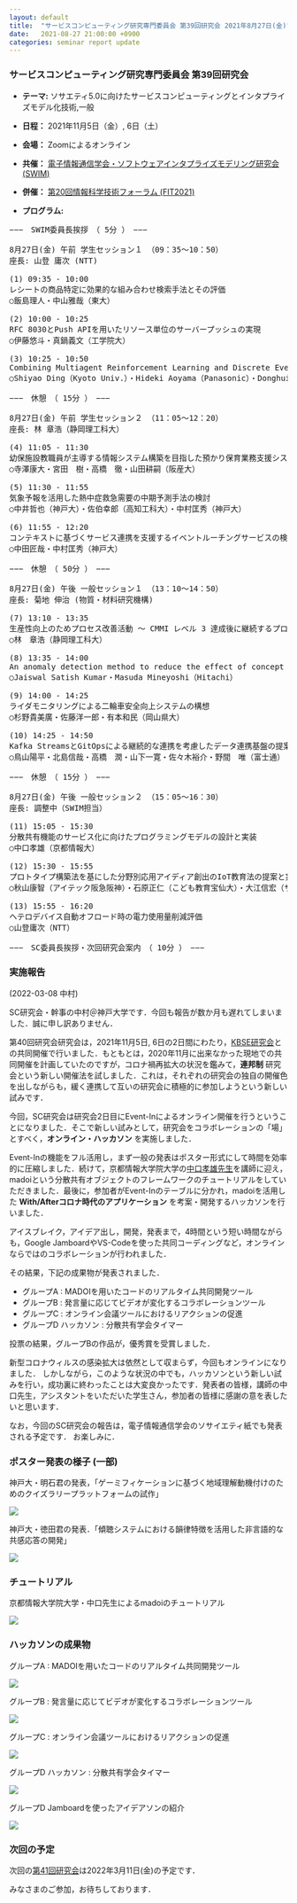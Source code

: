```yaml
---
layout: default
title:  "サービスコンピューティング研究専門委員会 第39回研究会 2021年8月27日(金)"
date:   2021-08-27 21:00:00 +0900
categories: seminar report update
---
```


### サービスコンピューティング研究専門委員会 第39回研究会
- __テーマ:__ ソサエティ5.0に向けたサービスコンピューティングとインタプライズモデル化技術,一般
- __日程：__ 2021年11月5日（金）, 6日（土）
- __会場：__ Zoomによるオンライン 
- __共催：__ [電子情報通信学会・ソフトウェアインタプライズモデリング研究会(SWIM)](https://www.ieice.org/iss/swim/jpn/)
- __併催：__ [第20回情報科学技術フォーラム (FIT2021)](https://www.ipsj.or.jp/event/fit/fit2021/) 

- __プログラム:__

<pre>
−−−　SWIM委員長挨拶　（ 5分 ）　−−−

8月27日(金) 午前 学生セッション１ （09：35～10：50）
座長: 山登 庸次 (NTT)

(1) 09:35 - 10:00
レシートの商品特定に効果的な組み合わせ検索手法とその評価
○飯島理人・中山雅哉（東大）

(2) 10:00 - 10:25
RFC 8030とPush APIを用いたリソース単位のサーバープッシュの実現
○伊藤悠斗・真鍋義文（工学院大）

(3) 10:25 - 10:50
Combining Multiagent Reinforcement Learning and Discrete Event Modeling for Pathfinding on a Non-Grid Graph
○Shiyao Ding（Kyoto Univ.）・Hideki Aoyama（Panasonic）・Donghui Lin（Kyoto Univ.）

−−−　休憩　（ 15分 ）　−−−

8月27日(金) 午前 学生セッション２ （11：05～12：20）
座長: 林 章浩（静岡理工科大）

(4) 11:05 - 11:30
幼保施設教職員が主導する情報システム構築を目指した預かり保育業務支援システム機能拡張実験
○寺澤康大・宮田　樹・高橋　徹・山田耕嗣（阪産大）

(5) 11:30 - 11:55
気象予報を活用した熱中症救急需要の中期予測手法の検討
○中井哲也（神戸大）・佐伯幸郎（高知工科大）・中村匡秀（神戸大）

(6) 11:55 - 12:20
コンテキストに基づくサービス連携を支援するイベントルーチングサービスの検討
○中田匠哉・中村匡秀（神戸大）

−−−　休憩　（ 50分 ）　−−−

8月27日(金) 午後 一般セッション１ （13：10～14：50）
座長: 菊地 伸治 (物質・材料研究機構)

(7) 13:10 - 13:35
生産性向上のためプロセス改善活動 ～ CMMI レベル 3 達成後に継続するプロセス改善活動 ～
○林　章浩（静岡理工科大）

(8) 13:35 - 14:00
An anomaly detection method to reduce the effect of concept drift
○Jaiswal Satish Kumar・Masuda Mineyoshi（Hitachi）

(9) 14:00 - 14:25
ライダモニタリングによる二輪車安全向上システムの構想
○杉野貴美廣・佐藤洋一郎・有本和民（岡山県大）

(10) 14:25 - 14:50
Kafka StreamsとGitOpsによる継続的な連携を考慮したデータ連携基盤の提案
○鳥山陽平・北島信哉・高橋　潤・山下一寛・佐々木裕介・野間　唯（富士通）

−−−　休憩　（ 15分 ）　−−−

8月27日(金) 午後 一般セッション２ （15：05～16：30）
座長: 調整中（SWIM担当）

(11) 15:05 - 15:30
分散共有機能のサービス化に向けたプログラミングモデルの設計と実装
○中口孝雄（京都情報大）

(12) 15:30 - 15:55
プロトタイプ構築法を基にした分野別応用アイディア創出のIoT教育法の提案と実践評価
○秋山康智（アイテック阪急阪神）・石原正仁（こども教育宝仙大）・大江信宏（サイバー大）・井上雅裕（慶大）・小泉寿男（M2M研究会）

(13) 15:55 - 16:20
ヘテロデバイス自動オフロード時の電力使用量削減評価
○山登庸次（NTT）

−−−　SC委員長挨拶・次回研究会案内　（ 10分 ）　−−−
</pre>

### 実施報告

(2022-03-08 中村)

SC研究会・幹事の中村＠神戸大学です．今回も報告が数か月も遅れてしまいました．誠に申し訳ありません．

第40回研究会研究会は，2021年11月5日, 6日の2日間にわたり，[KBSE研究会](https://www.ieice.org/iss/kbse/)との共同開催で行いました．もともとは，2020年11月に出来なかった現地での共同開催を計画していたのですが，コロナ禍再拡大の状況を鑑みて，__連邦制__ 研究会という新しい開催法を試しました．これは，それぞれの研究会の独自の開催色を出しながらも，緩く連携して互いの研究会に積極的に参加しようという新しい試みです．

今回，SC研究会は研究会2日目にEvent-Inによるオンライン開催を行うということになりました．そこで新しい試みとして，研究会をコラボレーションの「場」とすべく，__オンライン・ハッカソン__ を実施しました．

Event-Inの機能をフル活用し，まず一般の発表はポスター形式にして時間を効率的に圧縮しました．続けて，京都情報大学院大学の[中口孝雄先生](https://www.kcg.edu/faculty/associate-professor/t-nakaguchi)を講師に迎え，madoiという分散共有オブジェクトのフレームワークのチュートリアルをしていただきました．最後に，参加者がEvent-Inのテーブルに分かれ，madoiを活用した __With/Afterコロナ時代のアプリケーション__ を考案・開発するハッカソンを行いました．

アイスブレイク，アイデア出し，開発，発表まで，4時間という短い時間ながらも，Google JamboardやVS-Codeを使った共同コーディングなど，オンラインならではのコラボレーションが行われました．

その結果，下記の成果物が発表されました．
- グループA : MADOIを用いたコードのリアルタイム共同開発ツール
- グループB : 発言量に応じてビデオが変化するコラボレーションツール
- グループC : オンライン会議ツールにおけるリアクションの促進
- グループD ハッカソン : 分散共有学会タイマー

投票の結果，グループBの作品が，優秀賞を受賞しました．

新型コロナウィルスの感染拡大は依然として収まらず，今回もオンラインになりました．
しかしながら，このような状況の中でも，ハッカソンという新しい試みを行い，成功裏に終わったことは大変良かったです．発表者の皆様，講師の中口先生，アシスタントをいただいた学生さん，参加者の皆様に感謝の意を表したいと思います．

なお，今回のSC研究会の報告は，電子情報通信学会のソサイエティ紙でも発表される予定です．
お楽しみに．

### ポスター発表の様子 (一部)
 
神戸大・明石君の発表，「ゲーミフィケーションに基づく地域理解動機付けのためのクイズラリープラットフォームの試作」

<img src="../assets/file/20211106/poster_01_akashi.png">

神戸大・徳田君の発表．「傾聴システムにおける韻律特徴を活用した非言語的な共感応答の開発」

<img src="../assets/file/20211106/poster_02_tokuda.png">


### チュートリアル

京都情報大学院大学・中口先生によるmadoiのチュートリアル

<img src="../assets/file/20211106/tutorial_nakaguchi.png">


### ハッカソンの成果物

グループA : MADOIを用いたコードのリアルタイム共同開発ツール

<img src="../assets/file/20211106/groupA.png">

グループB : 発言量に応じてビデオが変化するコラボレーションツール

<img src="../assets/file/20211106/groupB.png">

グループC : オンライン会議ツールにおけるリアクションの促進

<img src="../assets/file/20211106/groupC.png">

グループD ハッカソン : 分散共有学会タイマー

<img src="../assets/file/20211106/groupD_1.png">

グループD Jamboardを使ったアイデアソンの紹介

<img src="../assets/file/20211106/groupD_2.png">


### 次回の予定

次回の[第41回研究会](https://www.ieice.org/ken/program/index.php?tgs_regid=92dbe9bdb342696d9d44dc58efc144c9f812c01ccb10a77c7144474816db6873&tgid=IEICE-SC)は2022年3月11日(金)の予定です．

みなさまのご参加，お待ちしております．



